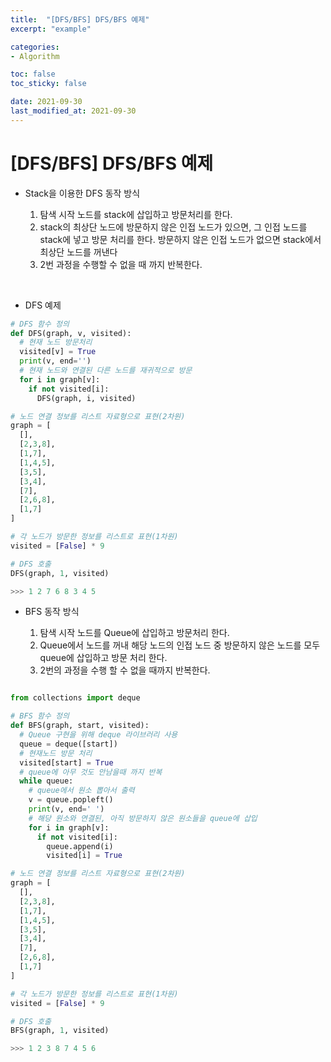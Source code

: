 ```yaml
---
title:  "[DFS/BFS] DFS/BFS 예제"
excerpt: "example"

categories:
- Algorithm

toc: false
toc_sticky: false

date: 2021-09-30
last_modified_at: 2021-09-30
---
```


# [DFS/BFS] DFS/BFS 예제

- Stack을 이용한 DFS 동작 방식

  1. 탐색 시작 노드를 stack에 삽입하고 방문처리를 한다.
  2. stack의 최상단 노드에 방문하지 않은 인접 노드가 있으면, 그 인접 노드를 stack에 넣고 방문 처리를 한다. 방문하지 않은 인접 노드가 없으면 stack에서 최상단 노드를 꺼낸다
  3. 2번 과정을 수행할 수 없을 때 까지 반복한다.

<br>

- DFS 예제
```python
# DFS 함수 정의
def DFS(graph, v, visited):
  # 현재 노드 방문처리
  visited[v] = True
  print(v, end='')
  # 현재 노드와 연결된 다른 노드를 재귀적으로 방문
  for i in graph[v]:
    if not visited[i]:
      DFS(graph, i, visited)

# 노드 연결 정보를 리스트 자료형으로 표현(2차원)
graph = [
  [],
  [2,3,8],
  [1,7],
  [1,4,5],
  [3,5],
  [3,4],
  [7],
  [2,6,8],
  [1,7]
]

# 각 노드가 방문한 정보를 리스트로 표현(1차원)
visited = [False] * 9

# DFS 호출
DFS(graph, 1, visited)

>>> 1 2 7 6 8 3 4 5
```

- BFS 동작 방식

  1. 탐색 시작 노드를 Queue에 삽입하고 방문처리 한다.
  2. Queue에서 노드를 꺼내 해당 노드의 인접 노드 중 방문하지 않은 노드를 모두 queue에 삽입하고 방문 처리 한다.
  3. 2번의 과정을 수행 할 수 없을 때까지 반복한다.

```python

from collections import deque

# BFS 함수 정의
def BFS(graph, start, visited):
  # Queue 구현을 위해 deque 라이브러리 사용
  queue = deque([start])
  # 현재노드 방문 처리
  visited[start] = True
  # queue에 아무 것도 안남을때 까지 반복
  while queue:
    # queue에서 원소 뽑아서 출력
    v = queue.popleft()
    print(v, end=' ')
    # 해당 원소와 연결된, 아직 방문하지 않은 원소들을 queue에 삽입
    for i in graph[v]:
      if not visited[i]:
        queue.append(i)
        visited[i] = True

# 노드 연결 정보를 리스트 자료형으로 표현(2차원)
graph = [
  [],
  [2,3,8],
  [1,7],
  [1,4,5],
  [3,5],
  [3,4],
  [7],
  [2,6,8],
  [1,7]
]

# 각 노드가 방문한 정보를 리스트로 표현(1차원)
visited = [False] * 9

# DFS 호출
BFS(graph, 1, visited)

>>> 1 2 3 8 7 4 5 6
```
